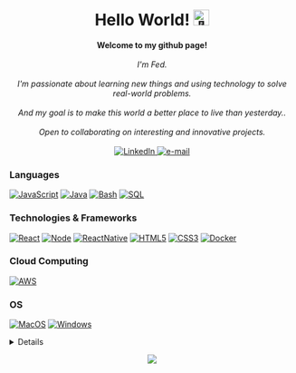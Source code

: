 <h1 align="center">Hello World! <img src="https://github.com/summerfed/summerfed/assets/24524555/766d336d-b87d-44ba-807c-c51de2bc6b4d" width="28px" alt="👋"></h1>

<p align="center">
    <b>Welcome to my github page!</b><br><br>
    <i>
        I'm Fed.<br><br>
I'm passionate about learning new things and using technology to solve real-world problems. <br><br>
And my goal is to make this world a better place to live than yesterday.. <br><br>
Open to collaborating on interesting and innovative projects.<br>
</i><br>
<a href="https://www.linkedin.com/in/bedevfed/">
<img src="https://img.shields.io/badge/LinkedIn-blue?style=flat-square&logo=linkedin" alt="LinkedIn">
</a>
<a href="mailto:bedevfed@gmail.com">
<img src="https://img.shields.io/badge/Email-blue?style=flat-square&logo=gmail&logoColor=white" alt="e-mail">
</a>
</p>

### Languages

[![JavaScript](https://img.shields.io/badge/javascript-black?style=for-the-badge&logo=javascript)](https://github.com/summerfed)
[![Java](https://img.shields.io/badge/java-black?style=for-the-badge&logo=openjdk)](https://github.com/summerfed)
[![Bash](https://img.shields.io/badge/bash-black?style=for-the-badge&logo=gnu-bash&logoColor=white)](https://github.com/summerfed)
[![SQL](https://img.shields.io/badge/sql-black?style=for-the-badge&logo=mysql)](https://github.com/summerfed)

### Technologies & Frameworks

[![React](https://img.shields.io/badge/react-black?style=for-the-badge&logo=react)](https://github.com/summerfed)
[![Node](https://img.shields.io/badge/Node.js-black?style=for-the-badge&logo=node.js&logoColor=43853D)](https://github.com/summerfed)
[![ReactNative](https://img.shields.io/badge/React_Native-black?style=for-the-badge&logo=react&logoColor=61DAFB)](https://github.com/summerfed)
[![HTML5](https://img.shields.io/badge/html5-black?style=for-the-badge&logo=html5)](https://github.com/summerfed)
[![CSS3](https://img.shields.io/badge/css3-black?style=for-the-badge&logo=css3)](https://github.com/summerfed)
[![Docker](https://img.shields.io/badge/docker-black?style=for-the-badge&logo=docker)](https://github.com/summerfed)

### Cloud Computing

[![AWS](https://img.shields.io/badge/Amazon_AWS-black?style=for-the-badge&logo=amazon-aws&logoColor=FF9900)](https://github.com/summerfed)

### OS

[![MacOS](https://img.shields.io/badge/mac%20os-000000?style=for-the-badge&logo=apple&logoColor=white)](https://github.com/summerfed)
[![Windows](https://img.shields.io/badge/Windows-black?style=for-the-badge&logo=Windows)](https://github.com/summerfed)

<details>
<p align="center">
  <a href="https://github.com/summerfed">
    <img src="http://github-profile-summary-cards.vercel.app/api/cards/profile-details?username=summerfed&theme=transparent" />
  </a>
  <a href="https://github.com/summerfed">
    <img src="https://github-readme-streak-stats.herokuapp.com/?user=summerfed&hide_border=true&card_width=338&theme=transparent" />
  </a>
  <a href="https://github.com/summerfed">
    <img src="http://github-profile-summary-cards.vercel.app/api/cards/stats?username=summerfed&theme=transparent" />
  </a>
  <a href="https://github.com/summerfed">
    <img src="https://github-readme-stats.vercel.app/api/top-langs/?username=summerfed&langs_count=10&exclude_repo=&hide=jupyter%20notebook,vim%20script,cmake,makefile,batchfile,emacs%20lisp,css,html&layout=default&card_width=699&hide_border=true&theme=transparent" />
  </a>
</p>
</details>

<p align="center">
  <a href="https://github.com/summerfed">
    <img src="https://komarev.com/ghpvc/?username=summerfed&color=blue&style=flat)" />
  </a>
</p>
